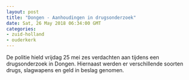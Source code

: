```yaml
---
layout: post
title: "Dongen - Aanhoudingen in drugsonderzoek"
date: Sat, 26 May 2018 06:34:00 GMT
categories: 
- zuid-holland 
- ouderkerk 
---
```


De politie hield vrijdag 25 mei zes verdachten aan tijdens een drugsonderzoek in Dongen. Hiernaast werden er verschillende soorten drugs, slagwapens en geld in beslag genomen.
